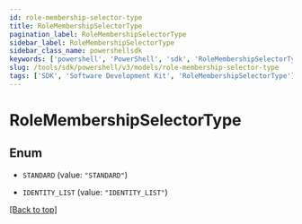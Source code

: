```yaml
---
id: role-membership-selector-type
title: RoleMembershipSelectorType
pagination_label: RoleMembershipSelectorType
sidebar_label: RoleMembershipSelectorType
sidebar_class_name: powershellsdk
keywords: ['powershell', 'PowerShell', 'sdk', 'RoleMembershipSelectorType'] 
slug: /tools/sdk/powershell/v3/models/role-membership-selector-type
tags: ['SDK', 'Software Development Kit', 'RoleMembershipSelectorType']
---
```



# RoleMembershipSelectorType

## Enum


* `STANDARD` (value: `"STANDARD"`)

* `IDENTITY_LIST` (value: `"IDENTITY_LIST"`)


[[Back to top]](#) 

